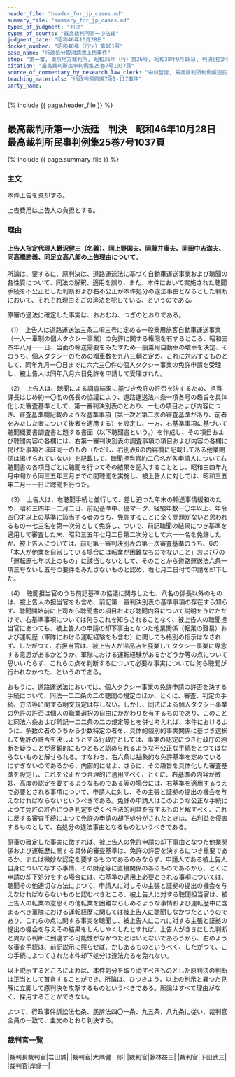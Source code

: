 ```yaml
---
header_file: "header_for_jp_cases.md"
summary_file: "summary_for_jp_cases.md"
types_of_judgment: "判決"
types_of_courts: "最高裁判所第一小法廷"
judgment_date: "昭和46年10月28日"
docket_number: "昭和40年（行ツ）第101号"
case_name: "行政処分取消請求上告事件"
step: "第一審, 東京地方裁判所, 昭和36年（行）第26号, 昭和38年9月18日, 判決|控訴審, 東京高等裁判所, 昭和38年（ネ）第2341号, 昭和40年9月16日, 判決"
citation: "最高裁判所民事判例集25巻7号1037頁"
source_of_commentary_by_research_law_clerk: "中川哲男, 最高裁判所判例解説民事篇昭和46年度号619頁"
teaching_materials: "行政判例百選7版I-117事件"
party_name:
---
```


{% include {{ page.header_file }}  %}

## 最高裁判所第一小法廷　判決　昭和46年10月28日　最高裁判所民事判例集25巻7号1037頁

{% include {{ page.summary_file }}  %}






### 主文



本件上告を棄却する。

上告費用は上告人の負担とする。





### 理由



#### 上告人指定代理人鰍沢健三（名義）、同上野国夫、同藤井康夫、同田中志満夫、同高橋勝義、同足立高八郎の上告理由について。

所論は、要するに、原判決は、道路運送法に基づく自動車運送事業および聴聞の各性質について、同法の解釈、適用を誤り、また、本件において実施された聴聞手続を不公正とした判断および右不公正が本件処分の違法事由となるとした判断において、それぞれ理由そごの違法を犯している、というのである。

原審の適法に確定した事実は、おおむね、つぎのとおりである。

（1）　上告人は道路運送法三条二項三号に定める一般乗用旅客自動車運送事業（一人一車制の個人タクシー事業）の免許に関する権限を有するところ、昭和三四年八月一一日、当面の輸送需要をみたすため一般乗用自動車の増車を決定、そのうち、個人タクシーのための増車数を九八三輌と定め、これに対応するものとして、同年九月一〇日までに六六三〇件の個人タクシー事業の免許申請を受理し、被上告人は同年八月六日免許を申請して受理された。

（2）　上告人は、聴聞による調査結果に基づき免許の許否を決するため、担当課長はじめ約一〇名の係長の協議により、道路運送法六条一項各号の趣旨を具体化した審査基準として、第一審判決別表のとおり、一七の項目および内容につき、審査基準欄記載のような基準事項（第一次と第二次の審査基準があり、前者をみたした者について後者を適用する）を設定し、一方、右基準事項に基づいて聴聞概要書調査書と題する書面（以下聴聞書という。）を作成し、その項目および聴聞内容の各欄には、右第一審判決別表の調査事項の項目および内容の各欄に掲げた事項とほぼ同一のもの（ただし、右別表6の内容欄に記載してある他業関係は掲げられていない）を記載して、聴聞担当官約二〇名が各申請人について右聴聞書の各項目ごとに聴聞を行つてその結果を記入することとし、昭和三四年九月中旬から同三五年三月までの間聴聞を実施し、被上告人に対しては、昭和三五年二月一一日に聴聞を行つた。

（3）　上告人は、右聴聞手続と並行して、差し迫つた年末の輸送事情緩和のため、昭和三四年一二月二日、前記基準中、優マーク、経験年数一〇年以上、年令四〇才以上の基準に該当する者のうち、免許することに全く問題がないと思われるもの一七三名を第一次分として免許し、ついで、前記聴聞の結果につき基準を適用して審査した末、昭和三五年七月二日第二次分として六一一名を免許したが、被上告人については、前記第一審判決別表の第一次審査基準のうち、6の「本人が他業を自営している場合には転業が困難なものでないこと」および7の「運転歴七年以上のもの」に該当しないとして、そのことから道路運送法六条一項三号ないし五号の要件をみたさないものと認め、右七月二日付で申請を却下した。

（4）　聴聞担当官のうち前記基準の協議に関与した七、八名の係長以外のものは、被上告人の担当官をも含め、前記第一審判決別表の基準事項の存在すら知らず、聴聞開始前に上司から聴聞書の項目および聴聞内容について説明をうけただけで、右基準事項については何らこれを知らされることなく、被上告人の聴聞担当官にあつても、被上告人の申請の却下事由となつた他業関係（転業の難易）および運転歴（軍隊における運転経験をも含む）に関しても格別の指示はなされず、したがつて、右担当官は、被上告人が洋品店を廃業してタクシー事業に専念する意思があるかどうか、軍隊における運転経験があるかどうか等の点について思いいたらず、これらの点を判断するについて必要な事実については何ら聴聞が行われなかつた、というのである。

おもうに、道路運送法においては、個人タクシー事業の免許申請の許否を決する手続について、同法一二二条の二の聴聞の規定のほか、とくに、審査、判定の手続、方法等に関する明文規定は存しない。しかし、同法による個人タクシー事業の免許の許否は個人の職業選択の自由にかかわりを有するものであり、このことと同法六条および前記一二二条の二の規定等とを併せ考えれば、本件におけるように、多数の者のうちから少数特定の者を、具体的個別的事実関係に基づき選択して免許の許否を決しようとする行政庁としては、事実の認定につき行政庁の独断を疑うことが客観的にもつともと認められるような不公正な手続をとつてはならないものと解せられる。すなわち、右六条は抽象的な免許基準を定めているにすぎないのであるから、内部的にせよ、さらに、その趣旨を具体化した審査基準を設定し、これを公正かつ合理的に適用すべく、とくに、右基準の内容が微妙、高度の認定を要するようなものである等の場合には、右基準を適用するうえで必要とされる事項について、申請人に対し、その主張と証拠の提出の機会を与えなければならないというべきである。免許の申請人はこのような公正な手続によつて免許の許否につき判定を受くべき法的利益を有するものと解すべく、これに反する審査手続によつて免許の申請の却下処分がされたときは、右利益を侵害するものとして、右処分の違法事由となるものというべきである。

原審の確定した事実に徴すれば、被上告人の免許申請の却下事由となつた他業関係および運転歴に関する具体的審査基準は、免許の許否を決するにつき重要であるか、または微妙な認定を要するものであるのみならず、申請人である被上告人自身について存する事情、その財産等に直接関係のあるものであるから、とくに申請の却下処分をする場合には、右基準の適用上必要とされる事項については、聴聞その他適切な方法によつて、申請人に対しその主張と証拠の提出の機会を与えなければならないものと認むべきところ、被上告人に対する聴聞担当官は、被上告人の転業の意思その他転業を困難ならしめるような事情および運転歴中に含まるべき軍隊における運転経歴に関しては被上告人に聴聞しなかつたというのであり、これらの点に関する事実を聴聞し、被上告人にこれに対する主張と証拠の提出の機会を与えその結果をしんしやくしたとすれば、上告人がさきにした判断と異なる判断に到達する可能性がなかつたとはいえないであろうから、右のような審査手続は、前記説示に照らせば、かしあるものというべく、したがつて、この手続によつてされた本件却下処分は違法たるを免れない。

以上説示するところによれば、本件処分を取り消すべきものとした原判決の判断は正当として首肯することができ、所論は、ひつきよう、以上の判示と異つた見解に立脚して原判決を攻撃するものというべきである。所論はすべて理由がなく、採用することができない。

よつて、行政事件訴訟法七条、民訴法四〇一条、九五条、八九条に従い、裁判官全員の一致で、主文のとおり判決する。

### 裁判官一覧

|裁判長裁判官|岩田誠|
|裁判官|大隅健一郎|
|裁判官|藤林益三|
|裁判官|下田武三|
|裁判官|岸盛一|

